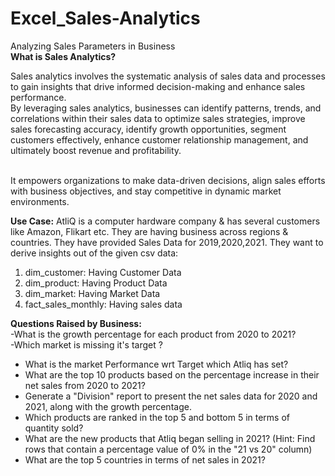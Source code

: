 # Excel_Sales-Analytics
Analyzing Sales Parameters in Business
<br><b>What is Sales Analytics?</b><br>

Sales analytics involves the systematic analysis of sales data and processes to gain insights that drive informed decision-making and enhance sales performance. 
<br>
By leveraging sales analytics, businesses can identify patterns, trends, and correlations within their sales data to optimize sales strategies, improve sales forecasting accuracy, identify growth opportunities, segment customers effectively, enhance customer relationship management, and ultimately boost revenue and profitability.

<br>
It empowers organizations to make data-driven decisions, align sales efforts with business objectives, and stay competitive in dynamic market environments.<br>

<b>Use Case:</b> AtliQ is a computer hardware company & has several customers like Amazon, Flikart etc. They are having business across regions & countries. They have provided Sales Data for 2019,2020,2021. They want to derive insights out of the given csv data:<br>
1. dim_customer: Having Customer Data<br>
2. dim_product: Having Product Data<br>
3. dim_market: Having Market Data<br>
4. fact_sales_monthly: Having sales data<br>

<b>Questions Raised by Business:</b><br>
-What is the growth percentage for each product from 2020 to 2021?<br>
-Which market is missing it's target ?<br>
- What is the market Performance wrt Target which Atliq has set?<br>
- What are the top 10 products based on the percentage increase in their net sales from 2020 to 2021?<br>
- Generate a "Division" report to present the net sales data for 2020 and 2021, along with the growth percentage.<br>
- Which products are ranked in the top 5 and bottom 5 in terms of quantity sold?<br>
- What are the new products that Atliq began selling in 2021? (Hint: Find rows that contain a percentage value of 0% in the "21 vs 20" column)<br>
- What are the top 5 countries in terms of net sales in 2021?<br>



